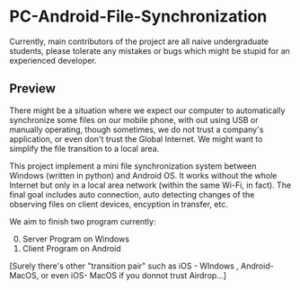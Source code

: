 # PC-Android-File-Synchronization
Currently, main contributors of the project are all naive undergraduate students, please tolerate any mistakes or bugs which might be stupid for an experienced developer.

## Preview

There might be a situation where we expect our computer to automatically synchronize some files on our mobile phone, with out using USB or manually operating, though sometimes, we do not trust a company's application, or even don't trust the Global Internet. We might want to simplify the file transition to a local area. 

This project implement a mini file synchronization system between Windows (written in python) and Android OS. It works without the whole Internet but only in a local area network (within the same Wi-Fi, in fact).  The final goal includes auto connection, auto detecting changes of the observing files on client devices,  encyption in transfer, etc.

We aim to finish two program currently:

0. Server Program on Windows
1. Client Program on Android

[Surely there's other "transition pair" such as iOS - WIndows , Android-MacOS, or even iOS- MacOS if you donnot trust Airdrop...]

